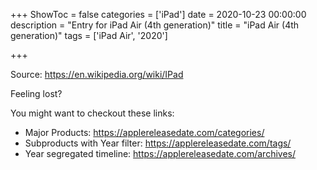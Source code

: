 +++
ShowToc = false
categories = ['iPad']
date = 2020-10-23 00:00:00
description = "Entry for iPad Air (4th generation)"
title = "iPad Air (4th generation)"
tags = ['iPad Air', '2020']

+++

Source: https://en.wikipedia.org/wiki/IPad

Feeling lost?

You might want to checkout these links:
- Major Products: https://applereleasedate.com/categories/
- Subproducts with Year filter: https://applereleasedate.com/tags/
- Year segregated timeline: https://applereleasedate.com/archives/


